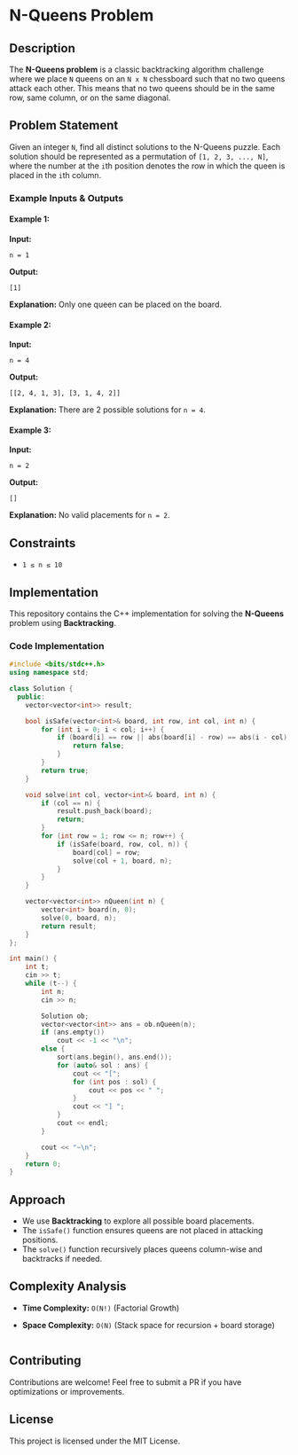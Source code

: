 # N-Queens Problem

## Description
The **N-Queens problem** is a classic backtracking algorithm challenge where we place `N` queens on an `N x N` chessboard such that no two queens attack each other. This means that no two queens should be in the same row, same column, or on the same diagonal.

## Problem Statement
Given an integer `N`, find all distinct solutions to the N-Queens puzzle. Each solution should be represented as a permutation of `[1, 2, 3, ..., N]`, where the number at the `i`th position denotes the row in which the queen is placed in the `i`th column.

### **Example Inputs & Outputs**
#### **Example 1:**
**Input:**
```
n = 1
```
**Output:**
```
[1]
```
**Explanation:** Only one queen can be placed on the board.

#### **Example 2:**
**Input:**
```
n = 4
```
**Output:**
```
[[2, 4, 1, 3], [3, 1, 4, 2]]
```
**Explanation:** There are 2 possible solutions for `n = 4`.

#### **Example 3:**
**Input:**
```
n = 2
```
**Output:**
```
[]
```
**Explanation:** No valid placements for `n = 2`.

## Constraints
- `1 ≤ n ≤ 10`

## Implementation
This repository contains the C++ implementation for solving the **N-Queens** problem using **Backtracking**.

### **Code Implementation**
```cpp
#include <bits/stdc++.h>
using namespace std;

class Solution {
  public:
    vector<vector<int>> result;

    bool isSafe(vector<int>& board, int row, int col, int n) {
        for (int i = 0; i < col; i++) {
            if (board[i] == row || abs(board[i] - row) == abs(i - col)) {
                return false;
            }
        }
        return true;
    }

    void solve(int col, vector<int>& board, int n) {
        if (col == n) {
            result.push_back(board);
            return;
        }
        for (int row = 1; row <= n; row++) {
            if (isSafe(board, row, col, n)) {
                board[col] = row;
                solve(col + 1, board, n);
            }
        }
    }

    vector<vector<int>> nQueen(int n) {
        vector<int> board(n, 0);
        solve(0, board, n);
        return result;
    }
};

int main() {
    int t;
    cin >> t;
    while (t--) {
        int n;
        cin >> n;

        Solution ob;
        vector<vector<int>> ans = ob.nQueen(n);
        if (ans.empty())
            cout << -1 << "\n";
        else {
            sort(ans.begin(), ans.end());
            for (auto& sol : ans) {
                cout << "[";
                for (int pos : sol) {
                    cout << pos << " ";
                }
                cout << "] ";
            }
            cout << endl;
        }

        cout << "~\n";
    }
    return 0;
}
```

## **Approach**
- We use **Backtracking** to explore all possible board placements.
- The `isSafe()` function ensures queens are not placed in attacking positions.
- The `solve()` function recursively places queens column-wise and backtracks if needed.

## **Complexity Analysis**
- **Time Complexity:** `O(N!)` (Factorial Growth)
- **Space Complexity:** `O(N)` (Stack space for recursion + board storage)


   ```

## **Contributing**
Contributions are welcome! Feel free to submit a PR if you have optimizations or improvements.

## **License**
This project is licensed under the MIT License.

